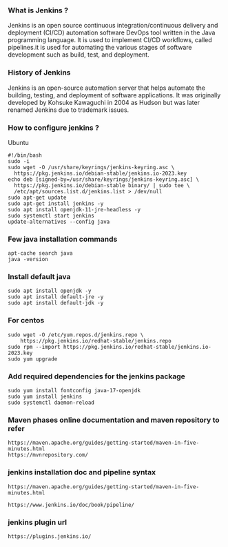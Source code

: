 ### What is Jenkins ? </br>
Jenkins is an open source continuous integration/continuous delivery and deployment (CI/CD) automation software DevOps tool written in the Java programming language. It is used to implement CI/CD workflows, called pipelines.it is used for automating the various stages of software development such as build, test, and deployment.

### History of Jenkins
Jenkins is an open-source automation server that helps automate the building, testing, and deployment of software applications. It was originally developed by Kohsuke Kawaguchi in 2004 as Hudson but was later renamed Jenkins due to trademark issues.

### How to configure jenkins ?
Ubuntu

```
#!/bin/bash
sudo -i
sudo wget -O /usr/share/keyrings/jenkins-keyring.asc \
  https://pkg.jenkins.io/debian-stable/jenkins.io-2023.key
echo deb [signed-by=/usr/share/keyrings/jenkins-keyring.asc] \
  https://pkg.jenkins.io/debian-stable binary/ | sudo tee \
  /etc/apt/sources.list.d/jenkins.list > /dev/null
sudo apt-get update
sudo apt-get install jenkins -y
sudo apt install openjdk-11-jre-headless -y
sudo systemctl start jenkins
update-alternatives --config java

```


### Few java installation commands
```
apt-cache search java
java -version
```

### Install default java 

```
sudo apt install openjdk -y
sudo apt install default-jre -y
sudo apt install default-jdk -y
```
 

### For centos
```
sudo wget -O /etc/yum.repos.d/jenkins.repo \
    https://pkg.jenkins.io/redhat-stable/jenkins.repo
sudo rpm --import https://pkg.jenkins.io/redhat-stable/jenkins.io-2023.key
sudo yum upgrade
```

### Add required dependencies for the jenkins package
```
sudo yum install fontconfig java-17-openjdk
sudo yum install jenkins
sudo systemctl daemon-reload
```
### Maven phases online documentation and maven repository to refer 
```
https://maven.apache.org/guides/getting-started/maven-in-five-minutes.html
https://mvnrepository.com/
```
### jenkins installation doc and pipeline syntax
```
https://maven.apache.org/guides/getting-started/maven-in-five-minutes.html

https://www.jenkins.io/doc/book/pipeline/
```
### jenkins plugin url
```
https://plugins.jenkins.io/
```
